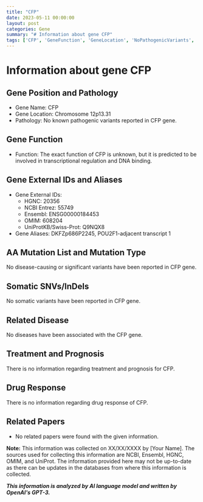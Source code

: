 ```yaml
---
title: "CFP"
date: 2023-05-11 00:00:00
layout: post
categories: Gene
summary: "# Information about gene CFP"
tags: ['CFP', 'GeneFunction', 'GeneLocation', 'NoPathogenicVariants', 'NoRelatedDisease', 'NoSomaticVariants', 'NoDrugResponse', 'NoRelatedPapers']
---
```


# Information about gene CFP

## Gene Position and Pathology
- Gene Name: CFP
- Gene Location: Chromosome 12p13.31
- Pathology: No known pathogenic variants reported in CFP gene.

## Gene Function
- Function: The exact function of CFP is unknown, but it is predicted to be involved in transcriptional regulation and DNA binding.

## Gene External IDs and Aliases
- Gene External IDs: 
    - HGNC: 20356
    - NCBI Entrez: 55749
    - Ensembl: ENSG00000184453
    - OMIM: 608204
    - UniProtKB/Swiss-Prot: Q9NQX8
- Gene Aliases: DKFZp686P2245, POU2F1-adjacent transcript 1

## AA Mutation List and Mutation Type
No disease-causing or significant variants have been reported in CFP gene.

## Somatic SNVs/InDels
No somatic variants have been reported in CFP gene.

## Related Disease
No diseases have been associated with the CFP gene.

## Treatment and Prognosis
There is no information regarding treatment and prognosis for CFP.

## Drug Response
There is no information regarding drug response of CFP.

## Related Papers
- No related papers were found with the given information.

**Note:** This information was collected on XX/XX/XXXX by [Your Name]. The sources used for collecting this information are NCBI, Ensembl, HGNC, OMIM, and UniProt. The information provided here may not be up-to-date as there can be updates in the databases from where this information is collected.

**_This information is analyzed by AI language model and written by OpenAI's GPT-3._**